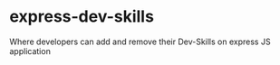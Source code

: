 # express-dev-skills
Where developers can add and remove their Dev-Skills on express JS application
